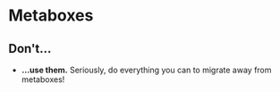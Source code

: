 # Metaboxes



## Don't…

+ **…use them.** Seriously, do everything you can to migrate away from metaboxes!